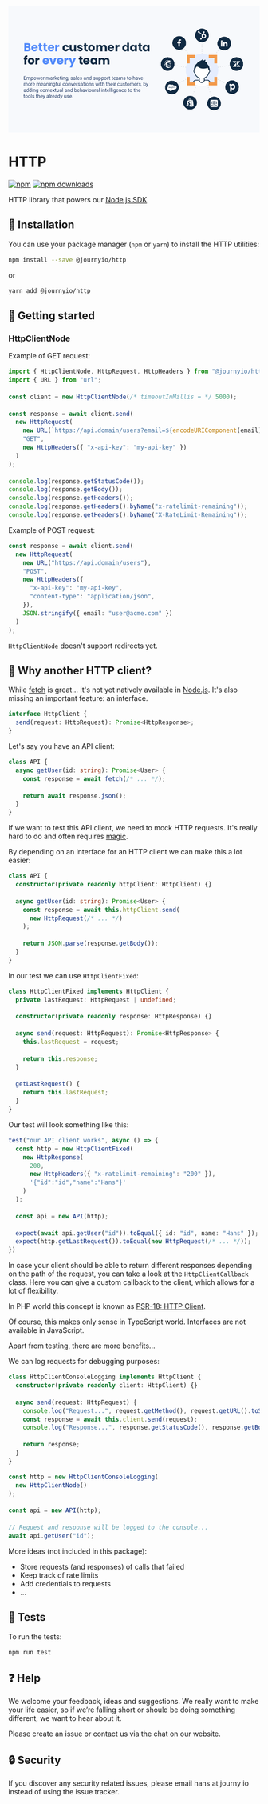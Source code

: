 [![journy.io](banner.png)](https://journy.io/?utm_source=github&utm_content=readme-http)

# HTTP

[![npm](https://img.shields.io/npm/v/@journyio/http?color=%234d84f5&style=flat-square)](https://www.npmjs.com/package/@journyio/http)
[![npm downloads](https://img.shields.io/npm/dm/@journyio/http?style=flat-square)](https://www.npmjs.com/package/@journyio/http)

HTTP library that powers our [Node.js SDK](https://github.com/journy-io/js-sdk).

## 💾 Installation

You can use your package manager (`npm` or `yarn`) to install the HTTP utilities:

```bash
npm install --save @journyio/http
```
or
```bash
yarn add @journyio/http
```

## 🔌 Getting started

### HttpClientNode

Example of GET request:

```ts
import { HttpClientNode, HttpRequest, HttpHeaders } from "@journyio/http";
import { URL } from "url";

const client = new HttpClientNode(/* timeoutInMillis = */ 5000);

const response = await client.send(
  new HttpRequest(
    new URL(`https://api.domain/users?email=${encodeURIComponent(email)}`),
    "GET",
    new HttpHeaders({ "x-api-key": "my-api-key" })
  )
);

console.log(response.getStatusCode());
console.log(response.getBody());
console.log(response.getHeaders());
console.log(response.getHeaders().byName("x-ratelimit-remaining"));
console.log(response.getHeaders().byName("X-RateLimit-Remaining"));
```

Example of POST request:

```ts
const response = await client.send(
  new HttpRequest(
    new URL("https://api.domain/users"),
    "POST",
    new HttpHeaders({
      "x-api-key": "my-api-key",
      "content-type": "application/json",
    }),
    JSON.stringify({ email: "user@acme.com" })
  )
);
```

`HttpClientNode` doesn't support redirects yet.

## 🤔️ Why another HTTP client?

While [fetch](https://developer.mozilla.org/en-US/docs/Web/API/Fetch_API/Using_Fetch) is great... It's not yet natively available in [Node.js](https://github.com/nodejs/node/issues/19393). It's also missing an important feature: an interface.

```ts
interface HttpClient {
  send(request: HttpRequest): Promise<HttpResponse>;
}
```

Let's say you have an API client:

```ts
class API {
  async getUser(id: string): Promise<User> {
    const response = await fetch(/* ... */);

    return await response.json();
  }
}
```

If we want to test this API client, we need to mock HTTP requests. It's really hard to do and often requires [magic](https://github.com/nock/nock).

By depending on an interface for an HTTP client we can make this a lot easier:

```ts
class API {
  constructor(private readonly httpClient: HttpClient) {}

  async getUser(id: string): Promise<User> {
    const response = await this.httpClient.send(
      new HttpRequest(/* ... */)
    );

    return JSON.parse(response.getBody());
  }
}
```

In our test we can use `HttpClientFixed`:

```ts
class HttpClientFixed implements HttpClient {
  private lastRequest: HttpRequest | undefined;

  constructor(private readonly response: HttpResponse) {}

  async send(request: HttpRequest): Promise<HttpResponse> {
    this.lastRequest = request;

    return this.response;
  }

  getLastRequest() {
    return this.lastRequest;
  }
}
```

Our test will look something like this:

```ts
test("our API client works", async () => {
  const http = new HttpClientFixed(
    new HttpResponse(
      200,
      new HttpHeaders({ "x-ratelimit-remaining": "200" }),
      '{"id":"id","name":"Hans"}'
    )
  );

  const api = new API(http);

  expect(await api.getUser("id")).toEqual({ id: "id", name: "Hans" });
  expect(http.getLastRequest()).toEqual(new HttpRequest(/* ... */));
})
```

In case your client should be able to return different responses depending on the path of the request, you can take a look at the `HttpClientCallback` class. Here you can give a custom callback to the client, which allows for a lot of flexibility.

In PHP world this concept is known as [PSR-18: HTTP Client](https://www.php-fig.org/psr/psr-18/).

Of course, this makes only sense in TypeScript world. Interfaces are not available in JavaScript.

Apart from testing, there are more benefits...

We can log requests for debugging purposes:

```ts
class HttpClientConsoleLogging implements HttpClient {
  constructor(private readonly client: HttpClient) {}

  async send(request: HttpRequest) {
    console.log("Request...", request.getMethod(), request.getURL().toString());
    const response = await this.client.send(request);
    console.log("Response...", response.getStatusCode(), response.getBody());

    return response;
  }
}
```

```ts
const http = new HttpClientConsoleLogging(
  new HttpClientNode()
);

const api = new API(http);

// Request and response will be logged to the console...
await api.getUser("id");
```

More ideas (not included in this package):
- Store requests (and responses) of calls that failed
- Keep track of rate limits
- Add credentials to requests
- ...

## 💯 Tests

To run the tests:

```bash
npm run test
```

## ❓ Help

We welcome your feedback, ideas and suggestions. We really want to make your life easier, so if we’re falling short or should be doing something different, we want to hear about it.

Please create an issue or contact us via the chat on our website.

## 🔒 Security

If you discover any security related issues, please email hans at journy io instead of using the issue tracker.
